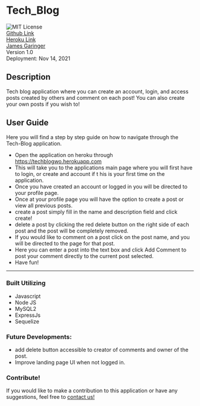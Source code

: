 # Tech_Blog
![MIT License](https://img.shields.io/apm/l/PACK?style=plastic)  
<a href="https://github.com/originator1/Tech_Blog" target="_blank">Github Link</a> \
<a href="https://techblogwo.herokuapp.com" target="_blank">Heroku Link</a> \
[James Garinger](https://github.com/originator1) \
Version 1.0 \
Deployment: Nov 14, 2021 




## Description
  Tech blog application where you can create an account, login, and access posts created by others and comment on each post! You can also create your own posts if you wish to! 
## User Guide 
<!-- Deployed Link -->
Here you will find a step by step guide on how to navigate through the Tech-Blog application.
- Open the application on heroku through https://techblogwo.herokuapp.com 
- This will take you to the applications main page where you will first have to login, or create and account if t his is your first time on the application.
- Once you have created an account or logged in you will be directed to your profile page.
- Once at your profile page you will have the option to create a post or view all previous posts.
- create a post simply fill in the name and description field and click create!
- delete a post by clicking the red delete button on the right side of each post and the post will be completely removed.
- If you would like to comment on a post click on the post name, and you will be directed to the page for that post.
- Here you can enter a post into the text box and click Add Comment to post your comment directly to the current post selected.
- Have fun!

---





### Built Utilizing
- Javascript
- Node JS
- MySQL2
- ExpressJs
- Sequelize





### Future Developments:
- add delete button accessible to creator of comments and owner of the post.
- Improve landing page UI when not logged in.
### Contribute!
If you would like to make a contribution to this application or have any suggestions, feel free to
<a href="mailto:jkggaringer@gmail.com" target="_blank">contact us!</a>